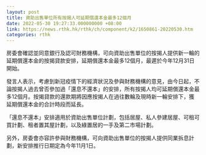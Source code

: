 ```yaml
---
layout: post
title: 資助出售單位所有按揭人可延期償還本金最多12個月
date: 2022-05-30 19:27:33.000000000 +08:00
link: https://news.rthk.hk/rthk/ch/component/k2/1650861-20220530.htm
categories: rthk
---
```


房委會確認並同意銀行及認可財務機構，可向資助出售單位的按揭人提供新一輪的延期償還本金的按揭貸款安排，延期償還本金最多12個月，最遲於今年12月31日開始。
 
發言人表示，考慮到新冠疫情下的經濟狀況及參與財務機構的意見，由今日起，不論按揭人過去曾否參加過「還息不還本」的安排，所有按揭人均可延期償還本金最多12個月。按揭貸款的還款期將因應按揭人在過往數輪及現時新一輪安排下，獲延期償還本金的合計時段而延長。
 
「還息不還本」安排適用於資助出售單位計劃，包括居屋、私人參建居屋、可租可買計劃、租者置其屋計劃，以及綠置居的一手及第二市場計劃。
 
另外，房委會亦容許參與財務機構，可向資助出售單位的按揭人提供同業拆息計劃，新安排推行日期定為今年11月1日。
